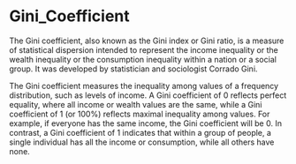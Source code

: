 # Gini_Coefficient



The Gini coefficient, also known as the Gini index or Gini ratio, is a measure of statistical dispersion intended to represent the income inequality or the wealth inequality or the consumption inequality within a nation or a social group. It was developed by statistician and sociologist Corrado Gini.

The Gini coefficient measures the inequality among values of a frequency distribution, such as levels of income. A Gini coefficient of 0 reflects perfect equality, where all income or wealth values are the same, while a Gini coefficient of 1 (or 100%) reflects maximal inequality among values. For example, if everyone has the same income, the Gini coefficient will be 0. In contrast, a Gini coefficient of 1 indicates that within a group of people, a single individual has all the income or consumption, while all others have none.
